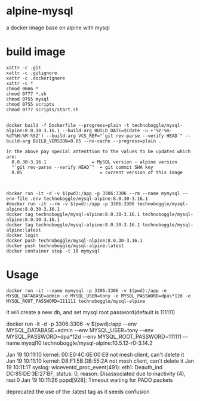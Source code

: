 # alpine-mysql
a docker image base on alpine with mysql

# build image
```
xattr -c .git
xattr -c .gitignore
xattr -c .dockerignore
xattr -c *
chmod 0666 *
chmod 0777 *.sh
chmod 0755 mysql
chmod 0755 scripts
chmod 0777 scripts/start.sh


docker build -f Dockerfile --progress=plain -t technoboggle/mysql-alpine:8.0.30-3.16.1 --build-arg BUILD_DATE=$(date -u +'%Y-%m-%dT%H:%M:%SZ') --build-arg VCS_REF="`git rev-parse --verify HEAD`" --build-arg BUILD_VERSION=0.05 --no-cache --progress=plain .

in the above pay special attenttion to the values to be updated which are:
  8.0.30-3.16.1                 = MySQL version - alpine version
  "`git rev-parse --verify HEAD`"  = git commit SHA key
  0.05                             = current version of this image



docker run -it -d -v $(pwd):/app -p 3306:3306 --rm --name mymysql --env-file .env technoboggle/mysql-alpine:8.0.30-3.16.1
#docker run -it --rm -v $(pwd):/app -p 3306:3306 technoboggle/mysql-alpine:8.0.30-3.16.1
docker tag technoboggle/mysql-alpine:8.0.30-3.16.1 technoboggle/mysql-alpine:8.0.30-3.16.1
docker tag technoboggle/mysql-alpine:8.0.30-3.16.1 technoboggle/mysql-alpine:latest
docker login
docker push technoboggle/mysql-alpine:8.0.30-3.16.1
docker push technoboggle/mysql-alpine:latest
docker container stop -t 10 mymysql

```

# Usage
```
docker run -it --name mymysql -p 3306:3306 -v $(pwd):/app -e MYSQL_DATABASE=admin -e MYSQL_USER=tony -e MYSQL_PASSWORD=dpa\*12d -e MYSQL_ROOT_PASSWORD=111111 technoboggle/mysql-alpine
```

It will create a new db, and set mysql root password(default is 111111)


docker run -it -d -p 3306:3306 -v $(pwd):/app --env MYSQL_DATABASE=admin --env MYSQL_USER=tony --env MYSQL_PASSWORD=dpa\*12d --env MYSQL_ROOT_PASSWORD=111111 --name mysql10 technoboggle/mysql-alpine:10.5.12-r0-3.14.2


Jan 19 10:11:10 kernel: 00:E0:4C:6E:00:E9 not mesh client, can't delete it
Jan 19 10:11:10 kernel: D8:F1:5B:DB:55:2A not mesh client, can't delete it
Jan 19 10:11:17 syslog: wlceventd_proc_event(491): eth1: Deauth_ind DC:85:DE:3E:27:BF, status: 0, reason: Disassociated due to inactivity (4), rssi:0
Jan 19 10:11:26 pppd[928]: Timeout waiting for PADO packets


deprecated the use of the :latest tag as it seeds confusion
